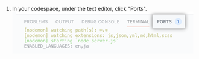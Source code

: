 1. In your codespace, under the text editor, click "Ports".
    ![Ports tab](/assets/images/help/codespaces/ports-tab.png)
